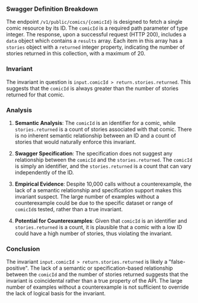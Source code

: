 ### Swagger Definition Breakdown

The endpoint `/v1/public/comics/{comicId}` is designed to fetch a single comic resource by its ID. The `comicId` is a required path parameter of type integer. The response, upon a successful request (HTTP 200), includes a `data` object which contains a `results` array. Each item in this array has a `stories` object with a `returned` integer property, indicating the number of stories returned in this collection, with a maximum of 20.

### Invariant

The invariant in question is `input.comicId > return.stories.returned`. This suggests that the `comicId` is always greater than the number of stories returned for that comic.

### Analysis

1. **Semantic Analysis**: The `comicId` is an identifier for a comic, while `stories.returned` is a count of stories associated with that comic. There is no inherent semantic relationship between an ID and a count of stories that would naturally enforce this invariant.

2. **Swagger Specification**: The specification does not suggest any relationship between the `comicId` and the `stories.returned`. The `comicId` is simply an identifier, and the `stories.returned` is a count that can vary independently of the ID.

3. **Empirical Evidence**: Despite 10,000 calls without a counterexample, the lack of a semantic relationship and specification support makes this invariant suspect. The large number of examples without a counterexample could be due to the specific dataset or range of `comicId`s tested, rather than a true invariant.

4. **Potential for Counterexamples**: Given that `comicId` is an identifier and `stories.returned` is a count, it is plausible that a comic with a low ID could have a high number of stories, thus violating the invariant.

### Conclusion

The invariant `input.comicId > return.stories.returned` is likely a "false-positive". The lack of a semantic or specification-based relationship between the `comicId` and the number of stories returned suggests that the invariant is coincidental rather than a true property of the API. The large number of examples without a counterexample is not sufficient to override the lack of logical basis for the invariant.
